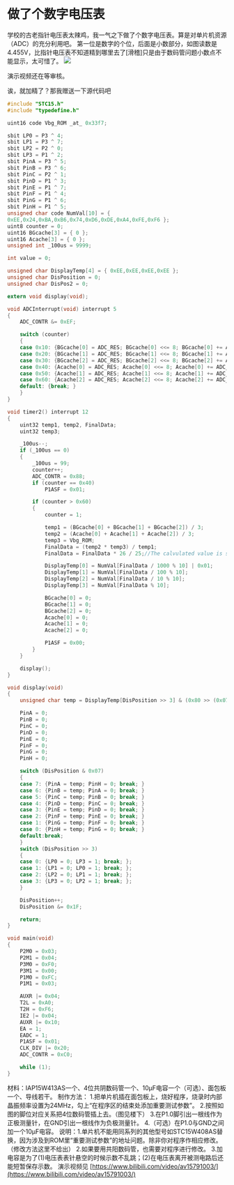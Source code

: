 # 做了个数字电压表

学校的古老指针电压表太辣鸡，我一气之下做了个数字电压表。算是对单片机资源（ADC）的充分利用吧。 第一位是数字的个位，后面是小数部分，如图读数是4.455V，比指针电压表不知道精到哪里去了\[滑稽\]只是由于数码管问题小数点不能显示，太可惜了。 ![](https://wvbarchive.s3-ap-northeast-1.amazonaws.com/5394048838/c2d2a8fd1e178a8206e0d8fbfd03738dab77e887.jpg)

演示视频还在等审核。

诶，就加精了？那我赠送一下源代码吧

```c
#include "STC15.h"
#include "typedefine.h"

uint16 code Vbg_ROM _at_ 0x33f7;

sbit LP0 = P3 ^ 4;
sbit LP1 = P3 ^ 7;
sbit LP2 = P2 ^ 0;
sbit LP3 = P1 ^ 2;
sbit PinA = P3 ^ 5;
sbit PinB = P3 ^ 6;
sbit PinC = P2 ^ 1;
sbit PinD = P1 ^ 3;
sbit PinE = P1 ^ 7;
sbit PinF = P1 ^ 4;
sbit PinG = P1 ^ 6;
sbit PinH = P1 ^ 5;
unsigned char code NumVal[10] = {
0xEE,0x24,0xBA,0xB6,0x74,0xD6,0xDE,0xA4,0xFE,0xF6 };
uint8 counter = 0;
uint16 BGcache[3] = { 0 };
uint16 Acache[3] = { 0 };
unsigned int _100us = 9999;

int value = 0;

unsigned char DisplayTemp[4] = { 0xEE,0xEE,0xEE,0xEE };
unsigned char DisPosition = 0;
unsigned char DisPos2 = 0;

extern void display(void);

void ADCInterrupt(void) interrupt 5
{
    ADC_CONTR &= 0xEF;

    switch (counter)
    {
    case 0x10: {BGcache[0] = ADC_RES; BGcache[0] <<= 8; BGcache[0] += ADC_RESL; break; }
    case 0x20: {BGcache[1] = ADC_RES; BGcache[1] <<= 8; BGcache[1] += ADC_RESL; break; }
    case 0x30: {BGcache[2] = ADC_RES; BGcache[2] <<= 8; BGcache[2] += ADC_RESL; break; }
    case 0x40: {Acache[0] = ADC_RES; Acache[0] <<= 8; Acache[0] += ADC_RESL; break; }
    case 0x50: {Acache[1] = ADC_RES; Acache[1] <<= 8; Acache[1] += ADC_RESL; break; }
    case 0x60: {Acache[2] = ADC_RES; Acache[2] <<= 8; Acache[2] += ADC_RESL; break; }
    default: {break; }
    }
}

void timer2() interrupt 12
{
    uint32 temp1, temp2, FinalData;
    uint32 temp3;

    _100us--;
    if (_100us == 0)
    {
        _100us = 99;
        counter++;
        ADC_CONTR = 0x88;
        if (counter == 0x40)
            P1ASF = 0x01;

        if (counter > 0x60)
        {
            counter = 1;

            temp1 = (BGcache[0] + BGcache[1] + BGcache[2]) / 3;
            temp2 = (Acache[0] + Acache[1] + Acache[2]) / 3;
            temp3 = Vbg_ROM;
            FinalData = (temp2 * temp3) / temp1;
            FinalData = FinalData * 26 / 25;//The calvulated value is smaller than actual.

            DisplayTemp[0] = NumVal[FinalData / 1000 % 10] | 0x01;
            DisplayTemp[1] = NumVal[FinalData / 100 % 10];
            DisplayTemp[2] = NumVal[FinalData / 10 % 10];
            DisplayTemp[3] = NumVal[FinalData % 10];

            BGcache[0] = 0;
            BGcache[1] = 0;
            BGcache[2] = 0;
            Acache[0] = 0;
            Acache[1] = 0;
            Acache[2] = 0;

            P1ASF = 0x00;
        }
    }

    display();
}

void display(void)
{
    unsigned char temp = DisplayTemp[DisPosition >> 3] & (0x80 >> (0x07 - (DisPosition & 0x07)));

    PinA = 0;
    PinB = 0;
    PinC = 0;
    PinD = 0;
    PinE = 0;
    PinF = 0;
    PinG = 0;
    PinH = 0;

    switch (DisPosition & 0x07)
    {
    case 7: {PinA = temp; PinH = 0; break; }
    case 6: {PinB = temp; PinA = 0; break; }
    case 5: {PinC = temp; PinB = 0; break; }
    case 4: {PinD = temp; PinC = 0; break; }
    case 3: {PinE = temp; PinD = 0; break; }
    case 2: {PinF = temp; PinE = 0; break; }
    case 1: {PinG = temp; PinF = 0; break; }
    case 0: {PinH = temp; PinG = 0; break; }
    default:break;
    }
    switch (DisPosition >> 3)
    {
    case 0: {LP0 = 0; LP3 = 1; break; };
    case 1: {LP1 = 0; LP0 = 1; break; };
    case 2: {LP2 = 0; LP1 = 1; break; };
    case 3: {LP3 = 0; LP2 = 1; break; };
    }

    DisPosition++;
    DisPosition &= 0x1F;

    return;
}

void main(void)
{
    P2M0 = 0x03;
    P2M1 = 0x04;
    P3M0 = 0xF0;
    P3M1 = 0x00;
    P1M0 = 0xFC;
    P1M1 = 0x03;

    AUXR |= 0x04;
    T2L = 0xA0;
    T2H = 0xF6;
    IE2 |= 0x04;
    AUXR |= 0x10;
    EA = 1;
    EADC = 1;
    P1ASF = 0x01;
    CLK_DIV |= 0x20;
    ADC_CONTR = 0xC0;

    while (1);
}
```

材料：IAP15W413AS一个、4位共阴数码管一个、10μF电容一个（可选）、面包板一个、导线若干。 制作方法： 1.把单片机插在面包板上，烧好程序，烧录时内部晶振频率设置为24MHz，勾上“在程序区的结束处添加重要测试参数”。 2.按照如图的脚位对应关系把4位数码管插上去。（图见楼下） 3.在P1.0脚引出一根线作为正极测量针，在GND引出一根线作为负极测量针。 4.（可选）在P1.0与GND之间加一个10μF电容。 说明：1.单片机不能用同系列的其他型号如STC15W408AS替换，因为涉及到ROM里“重要测试参数”的地址问题。除非你对程序作相应修改。（修改方法这里不给出） 2.如果要用共阳数码管，也需要对程序进行修改。 3.加电容是为了\(1\)电压表表针悬空的时候示数不乱跳；\(2\)在电压表离开被测电路后还能短暂保存示数。 演示视频见 [https://www.bilibili.com/video/av15791003/](https://www.bilibili.com/video/av15791003/)

